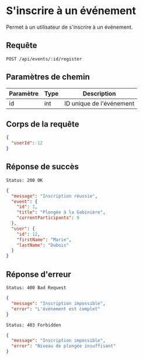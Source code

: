 
# S'inscrire à un événement

Permet à un utilisateur de s'inscrire à un événement.

## Requête

```
POST /api/events/:id/register
```

## Paramètres de chemin

| Paramètre | Type | Description |
|-----------|------|-------------|
| id        | int  | ID unique de l'événement |

## Corps de la requête

```json
{
  "userId": 12
}
```

## Réponse de succès

```
Status: 200 OK
```

```json
{
  "message": "Inscription réussie",
  "event": {
    "id": 1,
    "title": "Plongée à la Gabinière",
    "currentParticipants": 9
  },
  "user": {
    "id": 12,
    "firstName": "Marie",
    "lastName": "Dubois"
  }
}
```

## Réponse d'erreur

```
Status: 400 Bad Request
```

```json
{
  "message": "Inscription impossible",
  "error": "L'événement est complet"
}
```

```
Status: 403 Forbidden
```

```json
{
  "message": "Inscription impossible",
  "error": "Niveau de plongée insuffisant"
}
```